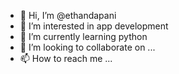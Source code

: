 - 👋 Hi, I’m @ethandapani
- 👀 I’m interested in app development
- 🌱 I’m currently learning python
- 💞️ I’m looking to collaborate on ...
- 📫 How to reach me ...

<!---
ethandapani/ethandapani is a ✨ special ✨ repository because its `README.md` (this file) appears on your GitHub profile.
You can click the Preview link to take a look at your changes.
--->
